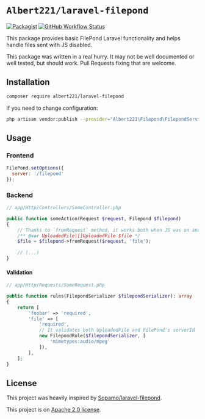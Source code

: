 # `Albert221/laravel-filepond`

[![Packagist][packagist-badge]][packagist]
[![GitHub Workflow Status][tests-badge]][tests]

This package provides basic FilePond Laravel functionality and helps handle files sent with JS disabled.

This package was written in a real hurry. It may not be well documented or well tested, but should work. Pull Requests fixing that are welcome.

## Installation

```bash
composer require albert221/laravel-filepond
```

If you need to change configuration:

```bash
php artisan vendor:publish --provider="Albert221\Filepond\FilepondServiceProvider"
```

## Usage

### Frontend

```js
FilePond.setOptions({
  server: '/filepond'
});
```

### Backend

```php
// app/Http/Controllers/SomeController.php

public function someAction(Request $request, Filepond $filepond)
{
    // Thanks to `fromRequest` method, it works both when JS was on and off.
    /** @var UploadedFile|[]UploadedFile $file */
    $file = $filepond->fromRequest($request, 'file');
    
    // (...)
}
```

#### Validation

```php
// app/Http/Requests/SomeRequest.php

public function rules(FilepondSerializer $filepondSerializer): array
{
    return [
        'foobar' => 'required',
        'file' => [
            'required',
            // It validates both UploadedFile and FilePond's serverId
            new FilepondRule($filepondSerializer, [
                'mimetypes:audio/mpeg'
            ]),
        ],
    ];
}
```

## License

This project was heavily inspired by [Sopamo/laravel-filepond](https://github.com/Sopamo/laravel-filepond).

This project is on [Apache 2.0 license](LICENSE).

[packagist-badge]: https://img.shields.io/packagist/v/Albert221/laravel-filepond
[packagist]: https://packagist.org/packages/albert221/laravel-filepond
[tests-badge]: https://img.shields.io/github/workflow/status/Albert221/laravel-filepond/PHP
[tests]: https://github.com/Albert221/laravel-filepond/actions?query=workflow%3APHP
